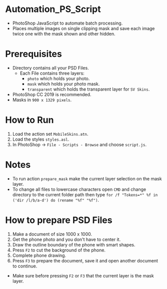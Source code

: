 # Automation_PS_Script
* PhotoShop JavaScript to automate batch processing.
* Places multiple images on single clipping mask and save each image twice one with the mask shown and other hidden.

# Prerequisites
* Directory contains all your PSD Files.
    * Each File contains three layers:
        * `photo` which holds your photo.
        * `mask` which holds your photo mask.
        * `transparent` which holds the transparent layer for `SV Skins`.
* PhotoShop CC 2019 is recommended.
* Masks in `900 x 1329 pixels`.

# How to Run
1. Load the action set `MobileSkins.atn`.
2. Load the styles `styles.asl`.
3. In PhotoShop -> `File - Scripts - Browse` and choose `script.js`.

# Notes
* To run action `prepare_mask` make the current layer selection on the mask layer. 
* To change all files to lowercase characters open `CMD` and change directory to the current folder path then type `for /f "Tokens=*" %f in ('dir /l/b/a-d') do (rename "%f" "%f")`.

# How to prepare PSD Files
1. Make a document of size 1000 x 1000.
2. Get the phone photo and you don't have to center it.
3. Draw the outline boundary of the phone with smart shapes.
4. Press `F2` to cut the background of the phone.
5. Complete phone drawing.
6. Press `F3` to prepare the document, save it and open another document to continue.

* Make sure before pressing `F2` or `F3` that the current layer is the mask layer.

